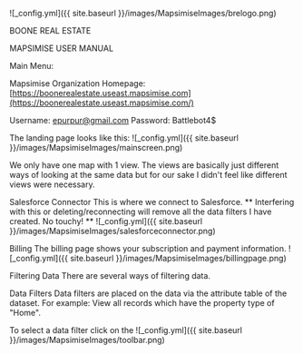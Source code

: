 ![_config.yml]({{ site.baseurl }}/images/MapsimiseImages/brelogo.png)

BOONE REAL ESTATE

MAPSIMISE USER MANUAL


Main Menu:


Mapsimise Organization Homepage: [https://boonerealestate.useast.mapsimise.com](https://boonerealestate.useast.mapsimise.com/)

Username: epurpur@gmail.com
Password: Battlebot4$

The landing page looks like this:
![_config.yml]({{ site.baseurl }}/images/MapsimiseImages/mainscreen.png)

We only have one map with 1 view. The views are basically just different ways of looking at the same
data but for our sake I didn't feel like different views were necessary. 

Salesforce Connector
This is where we connect to Salesforce. ** Interfering with this or deleting/reconnecting will 
remove all the data filters I have created. No touchy! **
![_config.yml]({{ site.baseurl }}/images/MapsimiseImages/salesforceconnector.png)

Billing
The billing page shows your subscription and payment information.
![_config.yml]({{ site.baseurl }}/images/MapsimiseImages/billingpage.png)


Filtering Data
There are several ways of filtering data.

Data Filters
Data filters are placed on the data via the attribute table of the dataset. For example: View all 
records which have the property type of "Home".

To select a data filter click on the ![_config.yml]({{ site.baseurl }}/images/MapsimiseImages/toolbar.png)









